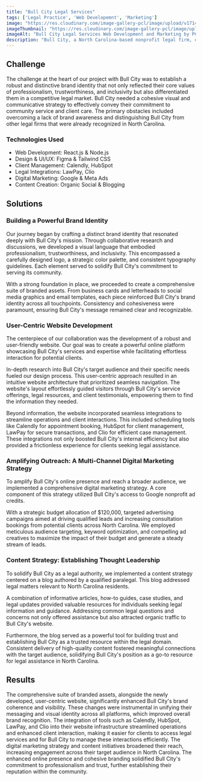 ```yaml
---
title: "Bull City Legal Services"
tags: ['Legal Practice', 'Web Developemnt', 'Marketing']
image: "https://res.cloudinary.com/image-gallery-pcl/image/upload/v1714789945/Blawby/Bull_City_Legal_Featured_dpxi15.webp"
imageThumbnail: "https://res.cloudinary.com/image-gallery-pcl/image/upload/v1714791175/Blawby/Bull_City_cuufed.webp"
imageAlt: "Bull City Legal Services Web Development and Marketing by PCL Labs"
description: "Bull City, a North Carolina-based nonprofit legal firm, champions accessible legal services for underserved communities. Our collaboration aimed to holistically elevate their brand identity, digital presence, and outreach efforts, ensuring they connect with those who need them most."
---
```


## Challenge 

The challenge at the heart of our project with Bull City was to establish a robust and distinctive brand identity that not only reflected their core values of professionalism, trustworthiness, and inclusivity but also differentiated them in a competitive legal market. Bull City needed a cohesive visual and communicative strategy to effectively convey their commitment to community service and client care. The primary obstacles included overcoming a lack of brand awareness and distinguishing Bull City from other legal firms that were already recognized in North Carolina.

### Technologies Used

* Web Development: React.js & Node.js
* Design & UI/UX: Figma & Tailwind CSS
* Client Management: Calendly, HubSpot
* Legal Integrations: LawPay, Clio
* Digital Marketing: Google & Meta Ads
* Content Creation: Organic Social & Blogging 

## Solutions 

### Building a Powerful Brand Identity

Our journey began by crafting a distinct brand identity that resonated deeply with Bull City's mission. Through collaborative research and discussions, we developed a visual language that embodied professionalism, trustworthiness, and inclusivity. This encompassed a carefully designed logo, a strategic color palette, and consistent typography guidelines. Each element served to solidify Bull City's commitment to serving its community.

With a strong foundation in place, we proceeded to create a comprehensive suite of branded assets. From business cards and letterheads to social media graphics and email templates, each piece reinforced Bull City's brand identity across all touchpoints. Consistency and cohesiveness were paramount, ensuring Bull City's message remained clear and recognizable.

### User-Centric Website Development

The centerpiece of our collaboration was the development of a robust and user-friendly website. Our goal was to create a powerful online platform showcasing Bull City's services and expertise while facilitating effortless interaction for potential clients.

In-depth research into Bull City's target audience and their specific needs fueled our design process. This user-centric approach resulted in an intuitive website architecture that prioritized seamless navigation. The website's layout effortlessly guided visitors through Bull City's service offerings, legal resources, and client testimonials, empowering them to find the information they needed.

Beyond information, the website incorporated seamless integrations to streamline operations and client interactions. This included scheduling tools like Calendly for appointment booking, HubSpot for client management, LawPay for secure transactions, and Clio for efficient case management. These integrations not only boosted Bull City's internal efficiency but also provided a frictionless experience for clients seeking legal assistance. 

### Amplifying Outreach: A Multi-Channel Digital Marketing Strategy

To amplify Bull City's online presence and reach a broader audience, we implemented a comprehensive digital marketing strategy. A core component of this strategy utilized Bull City's access to Google nonprofit ad credits.

With a strategic budget allocation of $120,000, targeted advertising campaigns aimed at driving qualified leads and increasing consultation bookings from potential clients across North Carolina. We employed meticulous audience targeting, keyword optimization, and compelling ad creatives to maximize the impact of their budget and generate a steady stream of leads.

### Content Strategy: Establishing Thought Leadership

To solidify Bull City as a legal authority, we implemented a content strategy centered on a blog authored by a qualified paralegal. This blog addressed legal matters relevant to North Carolina residents.

A combination of informative articles, how-to guides, case studies, and legal updates provided valuable resources for individuals seeking legal information and guidance. Addressing common legal questions and concerns not only offered assistance but also attracted organic traffic to Bull City's website.

Furthermore, the blog served as a powerful tool for building trust and establishing Bull City as a trusted resource within the legal domain. Consistent delivery of high-quality content fostered meaningful connections with the target audience, solidifying Bull City's position as a go-to resource for legal assistance in North Carolina.

## Results

The comprehensive suite of branded assets, alongside the newly developed, user-centric website, significantly enhanced Bull City's brand coherence and visibility. These changes were instrumental in unifying their messaging and visual identity across all platforms, which improved overall brand recognition. The integration of tools such as Calendly, HubSpot, LawPay, and Clio into their website infrastructure streamlined operations and enhanced client interaction, making it easier for clients to access legal services and for Bull City to manage these interactions efficiently. The digital marketing strategy and content initiatives broadened their reach, increasing engagement across their target audience in North Carolina. The enhanced online presence and cohesive branding solidified Bull City's commitment to professionalism and trust, further establishing their reputation within the community.












